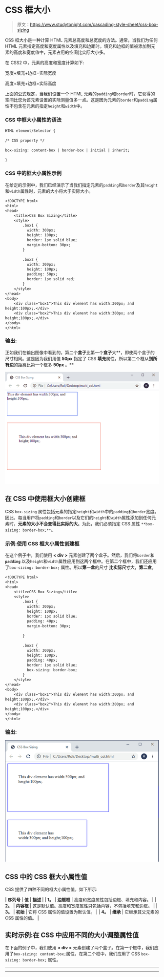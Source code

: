 # CSS 框大小

> 原文：<https://www.studytonight.com/cascading-style-sheet/css-box-sizing>

CSS 框大小是一种计算 HTML 元素总高度和总宽度的方法。通常，当我们为任何 HTML 元素指定高度和宽度属性以及填充和边距时。填充和边框的值被添加到元素的高度和宽度值中，元素占用的空间比实际大小多。

在 CSS2 中，元素的高度和宽度计算如下:

宽度+填充+边框=实际宽度

高度+填充+边框=实际高度

上面的公式规定，当我们设置一个 HTML 元素的`padding`和`border`时，它获得的空间比您为该元素设置的实际测量值多一点。这是因为元素的`border`和`padding`属性不包含在元素的指定`height`和`width`中。

### CSS 中框大小属性的语法

```
HTML element/Selector {

/* CSS property */

box-sizing: content-box | border-box | initial | inherit;

}
```

### CSS 中的框大小属性示例

在给定的示例中，我们已经演示了当我们指定元素的`padding`和`border`及其`height`和`width`属性时，元素的大小将大于实际大小。

```
<!DOCTYPE html>
<html>
<head>
	<title>CSS Box Sizing</title>
	<style> 
		.box1 {
		  width: 300px;
		  height: 100px;
		  border: 1px solid blue;
		  margin-bottom: 30px;
		}

		.box2 {
		  width: 300px;
		  height: 100px;  
		  padding: 50px;
		  border: 1px solid red;
		}
	</style>
</head>
<body>
	<div class="box1">This div element has width:300px; and height:100px;.</div>
	<div class="box2">This div element has width:300px; and height;100px;.</div>
</body>
</html> 
```

### 输出:

正如我们在输出图像中看到的，第二个**盒子**比第一个**盒子**大**，即使两个盒子的尺寸相同。这是因为我们用值 **50px** 指定了 CSS **填充**属性，所以第二个框从**到所有边**的距离比第一个框多 **50px** 。**

![](img/87cc4beee52ee89e72b5ea1943ca4eb4.png)

## 在 CSS 中使用框大小创建框

CSS `box-sizing` 属性包括元素的指定`height`和`width`中的`padding`和`border`宽度。因此，每当用户将`padding`和`border`以及它们的`height`和`width`属性添加到任何元素时，**元素的大小不会变得比实际的大**。为此，我们必须指定 CSS 属性 `**box-sizing: border-box;**`。

### 示例:使用 CSS 框大小属性创建框

在这个例子中，我们使用 **< div >** 元素创建了两个盒子。然后，我们将`border`和 **`padding`** 以及`height`和`width`属性应用到这两个框中。在第二个框中，我们还应用了`box-sizing: border-box;` 属性。所以**第一盒**的尺寸 **比实际尺寸**大，**第二盒**。

```
<!DOCTYPE html>
<html>
<head>
	<title>CSS Box Sizing</title>
	<style> 
		.box1 {
		  width: 300px;
		  height: 100px;
		  border: 1px solid blue;
		  padding: 40px;
		  margin-bottom: 30px;

		}

		.box2 {
		  width: 300px;
		  height: 100px;  
		  padding: 40px;
		  border: 1px solid blue;
  		  box-sizing: border-box;
		}
	</style>
</head>
<body>
	<div class="box1">This div element has width:300px; and height:100px;.</div>
	<div class="box2">This div element has width:300px; and height;100px;.</div>
</body>
</html> 
```

### 输出:

![](img/dc30bf40a2ba768be2008b73eb6c87e8.png)

## CSS 中的 CSS 框大小属性值

CSS 提供了四种不同的框大小属性值，如下所示:

| **序列号** | **值** | **描述** |
| **1。** | **边框框** | 高度和宽度属性包括边框、填充和内容。 |
| **2。** | **内容框** | 这是默认值。高度和宽度属性只包括内容，不包括填充和边框。 |
| **3。** | **初始** | 它将 CSS 属性的值设置为默认值。 |
| **4。** | **继承** | 它继承其父元素的 CSS 属性的值。 |

## 实时示例:在 CSS 中应用不同的大小调整属性值

在下面的例子中，我们使用 **< div >** 元素创建了两个盒子。在第一个框中，我们应用了`box-sizing: content-box;`属性，在第二个框中，我们应用了 CSS `box-sizing: border-box;` 属性。

* * *

* * *